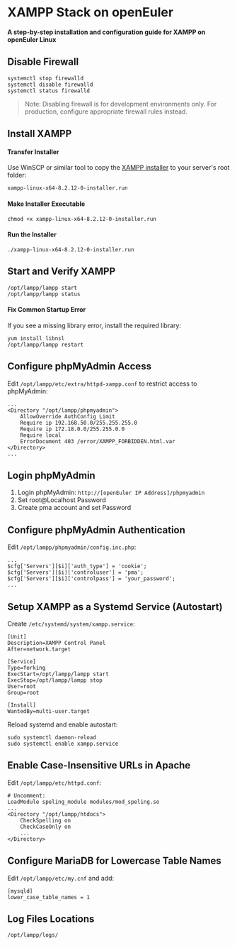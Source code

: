 # XAMPP Stack on openEuler
**A step-by-step installation and configuration guide for XAMPP on openEuler Linux**

## Disable Firewall
```
systemctl stop firewalld
systemctl disable firewalld
systemctl status firewalld
```
> Note: Disabling firewall is for development environments only. For production, configure appropriate firewall rules instead.

## Install XAMPP

#### Transfer Installer
Use WinSCP or similar tool to copy the <a target="_blank" href="https://sourceforge.net/projects/xampp/files/XAMPP%20Linux/8.2.12/xampp-linux-x64-8.2.12-0-installer.run/download">XAMPP installer</a> to your server's root folder:
```
xampp-linux-x64-8.2.12-0-installer.run
```

#### Make Installer Executable
```
chmod +x xampp-linux-x64-8.2.12-0-installer.run
```

#### Run the Installer
```
./xampp-linux-x64-8.2.12-0-installer.run
```

## Start and Verify XAMPP
```
/opt/lampp/lampp start
/opt/lampp/lampp status
```

#### Fix Common Startup Error
If you see a missing library error, install the required library:
```
yum install libnsl
/opt/lampp/lampp restart
```

## Configure phpMyAdmin Access

Edit `/opt/lampp/etc/extra/httpd-xampp.conf` to restrict access to phpMyAdmin:
```
...
<Directory "/opt/lampp/phpmyadmin">
    AllowOverride AuthConfig Limit
    Require ip 192.168.50.0/255.255.255.0
    Require ip 172.18.0.0/255.255.0.0
    Require local
    ErrorDocument 403 /error/XAMPP_FORBIDDEN.html.var
</Directory>
...
```
## Login phpMyAdmin
1. Login phpMyAdmin: `http://[openEuler IP Address]/phpmyadmin`
2. Set root@Localhost Password
3. Create pma account and set Password

## Configure phpMyAdmin Authentication

Edit `/opt/lampp/phpmyadmin/config.inc.php`:
```
...
$cfg['Servers'][$i]['auth_type'] = 'cookie';
$cfg['Servers'][$i]['controluser'] = 'pma';
$cfg['Servers'][$i]['controlpass'] = 'your_password';
...
```

## Setup XAMPP as a Systemd Service (Autostart)

Create `/etc/systemd/system/xampp.service`:
```
[Unit]
Description=XAMPP Control Panel
After=network.target

[Service]
Type=forking
ExecStart=/opt/lampp/lampp start
ExecStop=/opt/lampp/lampp stop
User=root
Group=root

[Install]
WantedBy=multi-user.target
```

Reload systemd and enable autostart:
```
sudo systemctl daemon-reload
sudo systemctl enable xampp.service
```
## Enable Case-Insensitive URLs in Apache

Edit `/opt/lampp/etc/httpd.conf`:
```
# Uncomment:
LoadModule speling_module modules/mod_speling.so
...
<Directory "/opt/lampp/htdocs">
    CheckSpelling on
    CheckCaseOnly on
    ...
</Directory>
```

## Configure MariaDB for Lowercase Table Names

Edit `/opt/lampp/etc/my.cnf` and add:
```
[mysqld]
lower_case_table_names = 1
```



## Log Files Locations

`/opt/lampp/logs/`

